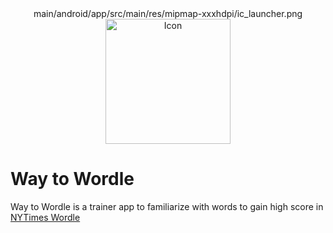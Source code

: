 <div align="center">
main/android/app/src/main/res/mipmap-xxxhdpi/ic_launcher.png
    <img alt="Icon" src="main/android/app/src/main/res/mipmap-xxxhdpi/ic_launcher.png" width="200" />
</div>

# Way to Wordle

Way to Wordle is a trainer app to familiarize with words to gain high score in [NYTimes Wordle](https://www.nytimes.com/games/wordle/index.html)
 
